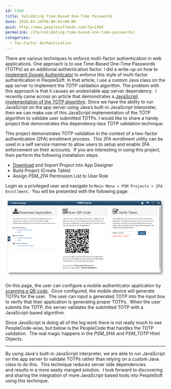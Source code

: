 ```yaml
---
id: 1364
title: Validating Time-Based One-Time Passwords
date: 2018-03-24T06:00:01+00:00
guid: http://www.peoplesoftmods.com/?p=1364
permalink: /2fa/validating-time-based-one-time-passwords/
categories:
  - Two-Factor Authentication
---
```

There are various techniques to enforce multi-factor authentication in web applications. One approach is to use Time-Based One-Time Passwords (TOTPs) as an additional authentication factor. I did a write-up on how to [implement Google Authenticator](/2fa/implementing-google-authenticator-in-peoplesoft/) to enforce this style of multi-factor authentication in PeopleSoft. In that article, I use a custom Java class on the app server to implement the TOTP validation algorithm. The problem with this approach is that it causes an undesirable app server dependency.  I recently came across an article that demonstrates a [JavaScript implementation of the TOTP algorithm](https://www.thepolyglotdeveloper.com/2014/10/generate-time-based-one-time-passwords-javascript/). Since we have the ability to run JavaScript on the app server using Java’s built-in JavaScript interpreter, then we can make use of this JavaScript implementation of the TOTP algorithm to validate user submitted TOTPs. I would like to share a handy project that demonstrates this dependency-less TOTP validation technique.

This project demonstrates TOTP validation in the context of a two-factor authentication (2FA) enrollment process.  This 2FA enrollment utility can be used in a self service manner to allow users to setup and enable 2FA enforcement on their accounts.  If you are interesting in using this project, then perform the following installation steps.

  * [Download](/Development/PSM_2FA_ENROLLMENT.zip) and Import Project into App Designer
  * Build Project (Create Table)
  * Assign _PSM_2FA_ Permission List to User Role

Login as a privileged user and navigate to `Main Menu > PSM Projects > 2FA Enrollment`.  You will be presented with the following page:

![2FA Enrollment](/assets/images/2018/03/2FA_Enrollment.png)

On this page, the user can configure a mobile authenticator application by [scanning a QR code](/2fa/generating-qr-codes-in-peoplesoft/).  Once configured, the mobile device will generate TOTPs for the user.  The user can input a generated TOTP into the input box to verify that their application is generating proper TOTPs.  When the user submits the TOTP, the server validates the submitted TOTP with a JavaScript-based algorithm.

Since JavaScript is doing all of the leg work there is not really much to see PeopleCode-wise, but below is the PeopleCode that handles the TOTP validation.  The real magic happens in the _PSM_SHA_ and _PSM_TOTP_ Html Objects.


* * *

By using Java's built-in JavaScript interpreter, we are able to run JavaScript on the app server to validate TOTPs rather than relying on a custom Java class to do this.  This technique reduces server side dependencies and results in a more easily manged solution.  I look forward to discovering and sharing the integration of more JavaScript-based tools into PeopleSoft using this technique.

